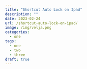 ```yaml
---
title: "Shortcut Auto Lock on Ipad"
description: ""
date: 2023-02-24
url: /shortcut-auto-lock-on-ipad/
image: /img/velja.png
categories:
  - one
tags:
  - one
  - two
  - three
draft: true
---
```

